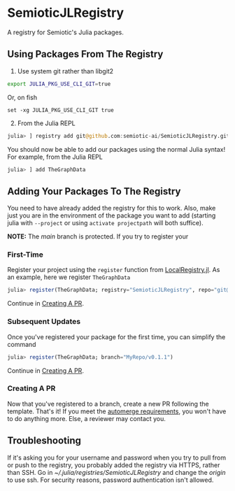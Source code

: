 # SemioticJLRegistry

A registry for Semiotic's Julia packages.

## Using Packages From The Registry

1. Use system git rather than libgit2

```bash
export JULIA_PKG_USE_CLI_GIT=true
```

Or, on fish

```fish
set -xg JULIA_PKG_USE_CLI_GIT true
```

2. From the Julia REPL

```julia
julia> ] registry add git@github.com:semiotic-ai/SemioticJLRegistry.git
```

You should now be able to add our packages using the normal Julia syntax!
For example, from the Julia REPL

```julia
julia> ] add TheGraphData
```

## Adding Your Packages To The Registry


You need to have already added the registry for this to work.
Also, make just you are in the environment of the package you want to add (starting julia with `--project` or using `activate projectpath` will both suffice).

**NOTE:** The *main* branch is protected.
If you try to register your 

### First-Time
Register your project using the `register` function from [LocalRegistry.jl](https://github.com/GunnarFarneback/LocalRegistry.jl).
As an example, here we register `TheGraphData`

```julia
julia> register(TheGraphData; registry="SemioticJLRegistry", repo="git@github.com:semiotic-ai/TheGraphData.jl.git", branch="MyRepo/v0.1.0")
```

Continue in [Creating A PR](#creating-a-pr).

### Subsequent Updates

Once you've registered your package for the first time, you can simplify the command


```julia
julia> register(TheGraphData; branch="MyRepo/v0.1.1")
```

Continue in [Creating A PR](#creating-a-pr).

### Creating A PR

Now that you've registered to a branch, create a new PR following the template.
That's it!
If you meet the [automerge requirements](https://juliaregistries.github.io/RegistryCI.jl/stable/guidelines/), you won't have to do anything more.
Else, a reviewer may contact you.

## Troubleshooting

If it's asking you for your username and password when you try to pull from or push to the registry, you probably added the registry via HTTPS, rather than SSH.
Go in *~/.julia/registries/SemioticJLRegistry* and change the *origin* to use ssh.
For security reasons, password authentication isn't allowed.

